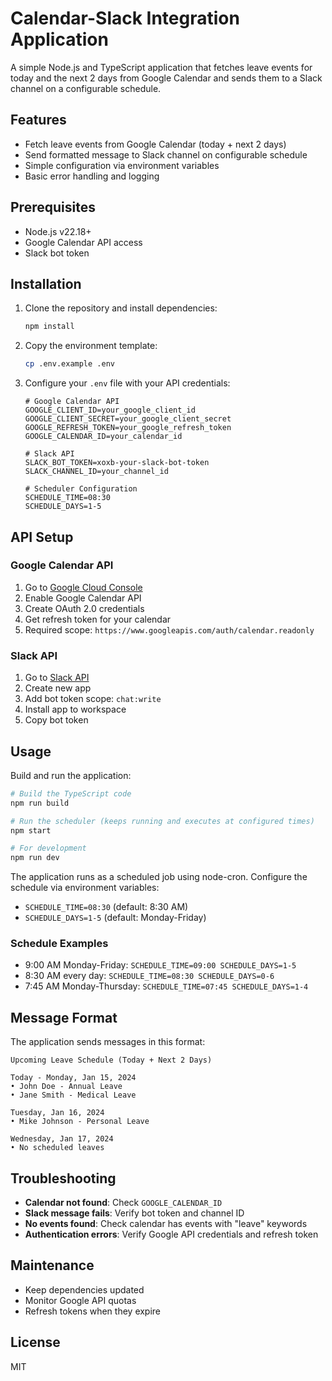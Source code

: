 # Calendar-Slack Integration Application

A simple Node.js and TypeScript application that fetches leave events for today and the next 2 days from Google Calendar and sends them to a Slack channel on a configurable schedule.

## Features

- Fetch leave events from Google Calendar (today + next 2 days)
- Send formatted message to Slack channel on configurable schedule
- Simple configuration via environment variables
- Basic error handling and logging

## Prerequisites

- Node.js v22.18+
- Google Calendar API access
- Slack bot token

## Installation

1. Clone the repository and install dependencies:
   ```bash
   npm install
   ```

2. Copy the environment template:
   ```bash
   cp .env.example .env
   ```

3. Configure your `.env` file with your API credentials:
   ```env
   # Google Calendar API
   GOOGLE_CLIENT_ID=your_google_client_id
   GOOGLE_CLIENT_SECRET=your_google_client_secret
   GOOGLE_REFRESH_TOKEN=your_google_refresh_token
   GOOGLE_CALENDAR_ID=your_calendar_id

   # Slack API
   SLACK_BOT_TOKEN=xoxb-your-slack-bot-token
   SLACK_CHANNEL_ID=your_channel_id

   # Scheduler Configuration
   SCHEDULE_TIME=08:30
   SCHEDULE_DAYS=1-5
   ```

## API Setup

### Google Calendar API

1. Go to [Google Cloud Console](https://console.cloud.google.com/)
2. Enable Google Calendar API
3. Create OAuth 2.0 credentials
4. Get refresh token for your calendar
5. Required scope: `https://www.googleapis.com/auth/calendar.readonly`

### Slack API

1. Go to [Slack API](https://api.slack.com/apps)
2. Create new app
3. Add bot token scope: `chat:write`
4. Install app to workspace
5. Copy bot token

## Usage

Build and run the application:

```bash
# Build the TypeScript code
npm run build

# Run the scheduler (keeps running and executes at configured times)
npm start

# For development
npm run dev
```

The application runs as a scheduled job using node-cron. Configure the schedule via environment variables:

- `SCHEDULE_TIME=08:30` (default: 8:30 AM)
- `SCHEDULE_DAYS=1-5` (default: Monday-Friday)

### Schedule Examples

- 9:00 AM Monday-Friday: `SCHEDULE_TIME=09:00 SCHEDULE_DAYS=1-5`
- 8:30 AM every day: `SCHEDULE_TIME=08:30 SCHEDULE_DAYS=0-6`
- 7:45 AM Monday-Thursday: `SCHEDULE_TIME=07:45 SCHEDULE_DAYS=1-4`

## Message Format

The application sends messages in this format:

```
Upcoming Leave Schedule (Today + Next 2 Days)

Today - Monday, Jan 15, 2024
• John Doe - Annual Leave
• Jane Smith - Medical Leave

Tuesday, Jan 16, 2024
• Mike Johnson - Personal Leave

Wednesday, Jan 17, 2024
• No scheduled leaves
```

## Troubleshooting

- **Calendar not found**: Check `GOOGLE_CALENDAR_ID`
- **Slack message fails**: Verify bot token and channel ID
- **No events found**: Check calendar has events with "leave" keywords
- **Authentication errors**: Verify Google API credentials and refresh token

## Maintenance

- Keep dependencies updated
- Monitor Google API quotas
- Refresh tokens when they expire

## License

MIT
